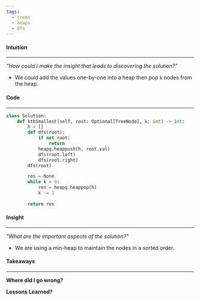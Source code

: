 ```yaml
---
tags:
  - trees
  - heaps
  - dfs
---
```

#### Intuition
---
_"How could I make the insight that leads to discovering the solution?"_
- We could add the values one-by-one into a heap then pop `k` nodes from the heap.

#### Code
---

```python
class Solution:
    def kthSmallest(self, root: Optional[TreeNode], k: int) -> int:
        h = []
        def dfs(root):
            if not root:
                return
            heapq.heappush(h, root.val)
            dfs(root.left)
            dfs(root.right)
        dfs(root)

        res = None
        while k > 0:
            res = heapq.heappop(h)
            k -= 1
        
        return res
```

#### Insight  
---
_"What are the important aspects of the solution?"_
- We are using a min-heap to maintain the nodes in a sorted order.

#### Takeaways
---
**Where did I go wrong?**

**Lessons Learned?**